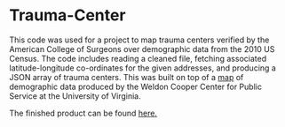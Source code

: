 # Trauma-Center
This code was used for a project to map trauma centers verified by the American College of Surgeons over demographic data from the 2010 US Census. The code includes reading a cleaned file, fetching associated latitude-longitude co-ordinates for the given addresses, and producing a JSON array of trauma centers. This was built on top of a [map](http://demographics.coopercenter.org/DotMap/) of demographic data produced by the Weldon Cooper Center for Public Service at the University of Virginia.

The finished product can be found [here.](http://blejde.s3-website-us-west-2.amazonaws.com/chicago/)


